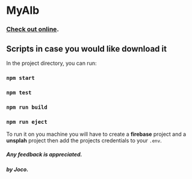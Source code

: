 # MyAlb

### [Check out online](https://wonderful-leavitt-c2650c.netlify.com).

## Scripts in case you would like download it

In the project directory, you can run: <br />
### `npm start`<br />
### `npm test`<br />
### `npm run build`<br />
### `npm run eject`<br />

To run it on you machine you will have to create a **firebase** project and a **unsplah** project then add the projects credentials to your `.env`.

##### Any feedback is appreciated.
##### by Joco.

